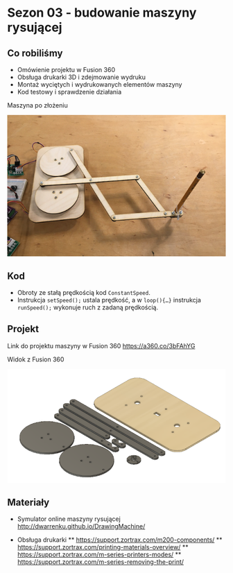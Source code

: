 # Sezon 03 - budowanie maszyny rysującej  

## Co robiliśmy

- Omówienie projektu w Fusion 360
- Obsługa drukarki 3D i zdejmowanie wydruku
- Montaż wyciętych i wydrukowanych elementów maszyny
- Kod testowy i sprawdzenie działania

Maszyna po złożeniu

![](maszyna1.png)

## Kod

- Obroty ze stałą prędkością kod `ConstantSpeed`.
- Instrukcja `setSpeed();` ustala prędkość, a w `loop(){…}` instrukcja `runSpeed();` wykonuje ruch z zadaną prędkością.

## Projekt

Link do projektu maszyny w Fusion 360
https://a360.co/3bFAhYG

Widok z Fusion 360

![](MaszynaRysujaca.png)

## Materiały

- Symulator online maszyny rysującej
http://dwarrenku.github.io/DrawingMachine/ 

- Obsługa drukarki
** https://support.zortrax.com/m200-components/
** https://support.zortrax.com/printing-materials-overview/
** https://support.zortrax.com/m-series-printers-modes/
** https://support.zortrax.com/m-series-removing-the-print/
